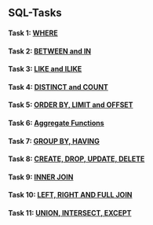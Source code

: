 ## SQL-Tasks
#### Task 1: [WHERE](https://github.com/muatr/SQL-Tasks/blob/main/Task1.md)

#### Task 2: [BETWEEN and IN](https://github.com/muatr/SQL-Tasks/blob/main/Task2.md)

#### Task 3: [LIKE and ILIKE](https://github.com/muatr/SQL-Tasks/blob/main/Task3.md)

#### Task 4: [DISTINCT and COUNT](https://github.com/muatr/SQL-Tasks/blob/main/Task4.md)

#### Task 5: [ORDER BY, LIMIT and OFFSET](https://github.com/muatr/SQL-Tasks/blob/main/Task5.md)

#### Task 6: [Aggregate Functions](https://github.com/muatr/SQL-Tasks/blob/main/Task6.md)

#### Task 7: [GROUP BY, HAVING](https://github.com/muatr/SQL-Tasks/blob/main/Task7.md)

#### Task 8: [CREATE, DROP, UPDATE, DELETE](https://github.com/muatr/SQL-Tasks/blob/main/Task8.md)

#### Task 9: [INNER JOIN](https://github.com/muatr/SQL-Tasks/blob/main/Task9.md)

#### Task 10: [LEFT, RIGHT AND FULL JOIN](https://github.com/muatr/SQL-Tasks/blob/main/Task10.md)

#### Task 11: [UNION, INTERSECT, EXCEPT](https://github.com/muatr/SQL-Tasks/blob/main/Task11.md)
